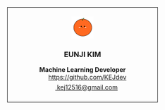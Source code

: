 
<center>
<div style="border:1px solid; padding:20px; width:300px;" >
<img src="./images/blog-icon.png" width="50" height="50">  <br>
<h3> EUNJI KIM </h3>
<b>Machine Learning Developer</b>  <br>
<img src="../assets/images/github.png" align="middle" width="18" height="17"> <a href="https://github.com/KEJdev">  https://github.com/KEJdev </a>   <br>
<img src="../assets/images/email.png" align="middle" width="18" height="17"><a href="mailto:kej12516@gmail.com">   kej12516@gmail.com  </a>   <br>
</div>
</center>

